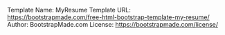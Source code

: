Template Name: MyResume
Template URL: https://bootstrapmade.com/free-html-bootstrap-template-my-resume/
Author: BootstrapMade.com
License: https://bootstrapmade.com/license/